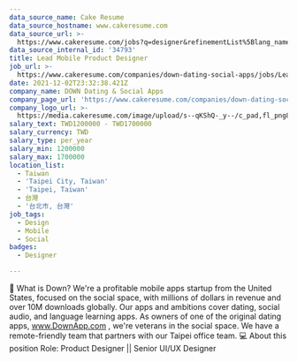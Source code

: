 ```yaml
---
data_source_name: Cake Resume
data_source_hostname: www.cakeresume.com
data_source_url: >-
  https://www.cakeresume.com/jobs?q=designer&refinementList%5Blang_name%5D%5B0%5D=English&refinementList%5Bsalary_type%5D=per_year
data_source_internal_id: '34793'
title: Lead Mobile Product Designer
job_url: >-
  https://www.cakeresume.com/companies/down-dating-social-apps/jobs/Lead-Product-Designer
date: 2021-12-02T23:32:38.421Z
company_name: DOWN Dating & Social Apps
company_page_url: 'https://www.cakeresume.com/companies/down-dating-social-apps'
company_logo_url: >-
  https://media.cakeresume.com/image/upload/s--qKShQ-_y--/c_pad,fl_png8,h_200,w_200/v1629973026/c5etwxq8aolcm28g1ygo.png
salary_text: TWD1200000 - TWD1700000
salary_currency: TWD
salary_type: per_year
salary_min: 1200000
salary_max: 1700000
location_list:
  - Taiwan
  - 'Taipei City, Taiwan'
  - 'Taipei, Taiwan'
  - 台灣
  - '台北市, 台灣'
job_tags:
  - Design
  - Mobile
  - Social
badges:
  - Designer

---
```


📲 What is Down? We're a profitable mobile apps startup from the United States, focused on the social space, with millions of dollars in revenue and over 10M downloads globally. Our apps and ambitions cover dating, social audio, and language learning apps. As owners of one of the original dating apps, www.DownApp.com , we're veterans in the social space. We have a remote-friendly team that partners with our Taipei office team. 💻 About this position Role: Product Designer || Senior UI/UX Designer 